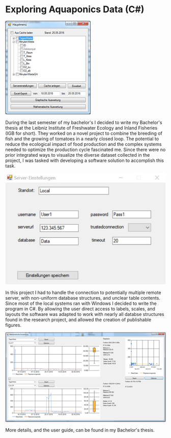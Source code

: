 # Exploring Aquaponics Data (C#)

![Main menu of the data explorer](images/Visev_main.png)

During the last semester of my bachelor's I decided to write my Bachelor's thesis at the Leibniz Institute of Freshwater Ecology and Inland Fisheries (IGB for short). They worked on a novel project to combine the breeding of fish and the growing of tomatoes in a nearly closed loop. The potential to reduce the ecological impact of food production and the complex systems needed to optimize the production cycle fascinated me. Since there were no prior integrated ways to visualize the diverse dataset collected in the project, I was tasked with developing a software solution to accomplish this task.

![Main menu of the data explorer](images/Visev_login.jpg)

In this project I had to handle the connection to potentially multiple remote server, with non-uniform database structures, and unclear table contents. Since most of the local systems ran with Windows I decided to write the program in C#. By allowing the user direct access to labels, scales, and layouts the software was adapted to work with nearly all databse structures found in the research project, and allowed the creation of publishable figures.

![Full display of two time series in the data explorer](images/Visev_display.png)

More details, and the user guide, can be found in my Bachelor's thesis.
